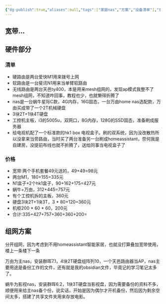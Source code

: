 ```yaml
---
{"dg-publish":true,"aliases":null,"tags":["家庭nas","方案","设备清单"],"title":"家庭nas方案","permalink":"/0201 搞机笔记/服务器/nas/家庭nas方案/","dgPassFrontmatter":true,"noteIcon":""}
---
```



## 宽带…​

## 硬件部分

### 清单

* 硬路由是两台爱快M1用来拨号上网
* 软路由是一台斐讯N1用来当单臂软路由
* 无线路由是两台天邑ty400，本是用来mesh组网的，发现ap模式我整不了mesh组网，不知道咋回事，教程也少，也就懒得折腾了
* nas是一台蜗牛星际C款，4G内存，16G固态，一台万由home nas选配款，万由买成带了一个2T机械硬盘
* 3块2T+1块4T硬盘
* 工控机主板，i3的5005u，双网口，8G内存，128G的SSD固态，准备刷成服务器
* 给电视机配了一个标准款的hk1 box 电视盒子。刷的双系统，因为没改散热所以没拿来当旁路由，当时买了两台准备另一台刷成homeassistant，奈何我是自建房，没提前布线也就不折腾了，送给同事当电视盒子了

### 价格

* 宽带∶两个手机套餐49元送的，49+49=98元
* 两台M1，180+155=335元
* N1盒子+2个hk1盒子，90+162+175=427元
* 蜗牛+万由，312+445=757元
* 有个工控机拆的主板，360元
* 硬盘3块2T+1块3T，3 * 80+120=360元
* 机柜200 * 60 * 60，200元
* 合计∶335+427+757+360+360+200=


## 组网方案

分开组网，因为考虑到不用homeassistant智能家居，也就没打算叠加宽带使用，楼上一条楼下一条

万由为主nas，安装群晖7.1，4块2T硬盘组阵列10，一个天邑路由器当AP，nas主要用途是备份工作的文件，还有就是我的obsidian文件，毕竟记的学习笔记太多了。

蜗牛为影视nas，安装群晖6.2，1块3T硬盘当影视盘，因为需要备份的资料不多，顺便用来给主nas备个份，说实话，开始是因为偶尔才开机备份，然后因为剩余空间太多，搭建了共享文件夹用来存放电影。

